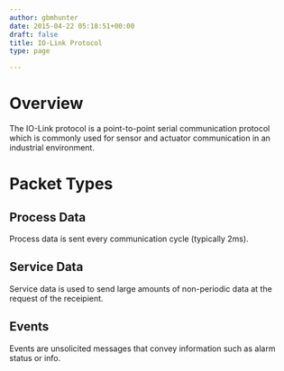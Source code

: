 ```yaml
---
author: gbmhunter
date: 2015-04-22 05:18:51+00:00
draft: false
title: IO-Link Protocol
type: page

---
```


# Overview

The IO-Link protocol is a point-to-point serial communication protocol which is commonly used for sensor and actuator communication in an industrial environment.

# Packet Types

## Process Data

Process data is sent every communication cycle (typically 2ms).

## Service Data

Service data is used to send large amounts of non-periodic data at the request of the receipient. 

## Events

Events are unsolicited messages that convey information such as alarm status or info.
